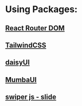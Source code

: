 # Using Packages:

## [React Router DOM](https://reactrouter.com/en/main/start/tutorial)

## [TailwindCSS](https://tailwindcss.com/docs/installation)

## [daisyUI](https://daisyui.com/docs/install/)

## [MumbaUI](https://mambaui.com/components)

## [swiper js - slide](https://swiperjs.com/)
